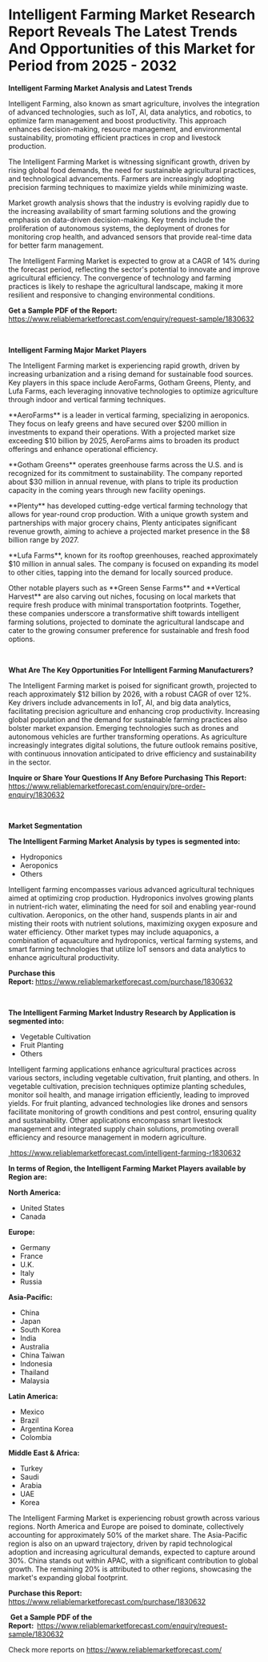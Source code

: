 <p><h1>Intelligent Farming Market Research Report Reveals The Latest Trends And Opportunities of this Market for Period from 2025 - 2032</h1></p><p><strong>Intelligent Farming Market Analysis and Latest Trends</strong></p>
<p><p>Intelligent Farming, also known as smart agriculture, involves the integration of advanced technologies, such as IoT, AI, data analytics, and robotics, to optimize farm management and boost productivity. This approach enhances decision-making, resource management, and environmental sustainability, promoting efficient practices in crop and livestock production.</p><p>The Intelligent Farming Market is witnessing significant growth, driven by rising global food demands, the need for sustainable agricultural practices, and technological advancements. Farmers are increasingly adopting precision farming techniques to maximize yields while minimizing waste. </p><p>Market growth analysis shows that the industry is evolving rapidly due to the increasing availability of smart farming solutions and the growing emphasis on data-driven decision-making. Key trends include the proliferation of autonomous systems, the deployment of drones for monitoring crop health, and advanced sensors that provide real-time data for better farm management.</p><p>The Intelligent Farming Market is expected to grow at a CAGR of 14% during the forecast period, reflecting the sector's potential to innovate and improve agricultural efficiency. The convergence of technology and farming practices is likely to reshape the agricultural landscape, making it more resilient and responsive to changing environmental conditions.</p></p>
<p><strong>Get a Sample PDF of the Report:&nbsp;</strong> <a href="https://www.reliablemarketforecast.com/enquiry/request-sample/1830632?utm_campaign=2397&utm_medium=2&utm_source=Github&utm_content=ia&utm_term=30032025&utm_id=intelligent-farming">https://www.reliablemarketforecast.com/enquiry/request-sample/1830632</a></p>
<p>&nbsp;</p>
<p><strong>Intelligent Farming Major Market Players</strong></p>
<p><p>The Intelligent Farming market is experiencing rapid growth, driven by increasing urbanization and a rising demand for sustainable food sources. Key players in this space include AeroFarms, Gotham Greens, Plenty, and Lufa Farms, each leveraging innovative technologies to optimize agriculture through indoor and vertical farming techniques.</p><p>**AeroFarms** is a leader in vertical farming, specializing in aeroponics. They focus on leafy greens and have secured over $200 million in investments to expand their operations. With a projected market size exceeding $10 billion by 2025, AeroFarms aims to broaden its product offerings and enhance operational efficiency.</p><p>**Gotham Greens** operates greenhouse farms across the U.S. and is recognized for its commitment to sustainability. The company reported about $30 million in annual revenue, with plans to triple its production capacity in the coming years through new facility openings.</p><p>**Plenty** has developed cutting-edge vertical farming technology that allows for year-round crop production. With a unique growth system and partnerships with major grocery chains, Plenty anticipates significant revenue growth, aiming to achieve a projected market presence in the $8 billion range by 2027.</p><p>**Lufa Farms**, known for its rooftop greenhouses, reached approximately $10 million in annual sales. The company is focused on expanding its model to other cities, tapping into the demand for locally sourced produce.</p><p>Other notable players such as **Green Sense Farms** and **Vertical Harvest** are also carving out niches, focusing on local markets that require fresh produce with minimal transportation footprints. Together, these companies underscore a transformative shift towards intelligent farming solutions, projected to dominate the agricultural landscape and cater to the growing consumer preference for sustainable and fresh food options.</p></p>
<p>&nbsp;</p>
<p><strong>What Are The Key Opportunities For Intelligent Farming Manufacturers?</strong></p>
<p><p>The Intelligent Farming market is poised for significant growth, projected to reach approximately $12 billion by 2026, with a robust CAGR of over 12%. Key drivers include advancements in IoT, AI, and big data analytics, facilitating precision agriculture and enhancing crop productivity. Increasing global population and the demand for sustainable farming practices also bolster market expansion. Emerging technologies such as drones and autonomous vehicles are further transforming operations. As agriculture increasingly integrates digital solutions, the future outlook remains positive, with continuous innovation anticipated to drive efficiency and sustainability in the sector.</p></p>
<p><strong>Inquire or Share Your Questions If Any Before Purchasing This Report:</strong> <a href="https://www.reliablemarketforecast.com/enquiry/pre-order-enquiry/1830632?utm_campaign=2397&utm_medium=2&utm_source=Github&utm_content=ia&utm_term=30032025&utm_id=intelligent-farming">https://www.reliablemarketforecast.com/enquiry/pre-order-enquiry/1830632</a></p>
<p>&nbsp;</p>
<p><strong>Market Segmentation</strong></p>
<p><strong>The Intelligent Farming Market Analysis by types is segmented into:</strong></p>
<p><ul><li>Hydroponics</li><li>Aeroponics</li><li>Others</li></ul></p>
<p><p>Intelligent farming encompasses various advanced agricultural techniques aimed at optimizing crop production. Hydroponics involves growing plants in nutrient-rich water, eliminating the need for soil and enabling year-round cultivation. Aeroponics, on the other hand, suspends plants in air and misting their roots with nutrient solutions, maximizing oxygen exposure and water efficiency. Other market types may include aquaponics, a combination of aquaculture and hydroponics, vertical farming systems, and smart farming technologies that utilize IoT sensors and data analytics to enhance agricultural productivity.</p></p>
<p><strong>Purchase this Report:&nbsp;</strong><a href="https://www.reliablemarketforecast.com/purchase/1830632?utm_campaign=2397&utm_medium=2&utm_source=Github&utm_content=ia&utm_term=30032025&utm_id=intelligent-farming">https://www.reliablemarketforecast.com/purchase/1830632</a></p>
<p>&nbsp;</p>
<p><strong>The Intelligent Farming Market Industry Research by Application is segmented into:</strong></p>
<p><ul><li>Vegetable Cultivation</li><li>Fruit Planting</li><li>Others</li></ul></p>
<p><p>Intelligent farming applications enhance agricultural practices across various sectors, including vegetable cultivation, fruit planting, and others. In vegetable cultivation, precision techniques optimize planting schedules, monitor soil health, and manage irrigation efficiently, leading to improved yields. For fruit planting, advanced technologies like drones and sensors facilitate monitoring of growth conditions and pest control, ensuring quality and sustainability. Other applications encompass smart livestock management and integrated supply chain solutions, promoting overall efficiency and resource management in modern agriculture.</p></p>
<p><a href="https://www.reliablemarketforecast.com/intelligent-farming-r1830632?utm_campaign=2397&utm_medium=2&utm_source=Github&utm_content=ia&utm_term=30032025&utm_id=intelligent-farming">&nbsp;https://www.reliablemarketforecast.com/intelligent-farming-r1830632</a></p>
<p><strong>In terms of Region, the Intelligent Farming Market Players available by Region are:</strong></p>
<p>
    <p> <strong> North America: </strong>
        <ul>
            <li>United States</li>
            <li>Canada</li>
        </ul>
        </p> 
    <p> <strong> Europe: </strong>
        <ul>
            <li>Germany</li>
            <li>France</li>
            <li>U.K.</li>
            <li>Italy</li>
            <li>Russia</li>
        </ul>
        </p> 
    <p> <strong> Asia-Pacific: </strong>
        <ul>
            <li>China</li>
            <li>Japan</li>
            <li>South Korea</li>
            <li>India</li>
            <li>Australia</li>
            <li>China Taiwan</li>
            <li>Indonesia</li>
            <li>Thailand</li>
            <li>Malaysia</li>
        </ul>
        </p> 
    <p> <strong> Latin America: </strong>
        <ul>
            <li>Mexico</li>
            <li>Brazil</li>
            <li>Argentina Korea</li>
            <li>Colombia</li>
        </ul>
        </p> 
    <p> <strong> Middle East & Africa: </strong>
        <ul>
            <li>Turkey</li>
            <li>Saudi</li>
            <li>Arabia</li>
            <li>UAE</li>
            <li>Korea</li>
        </ul>
    </p>
    </p>
<p><p>The Intelligent Farming Market is experiencing robust growth across various regions. North America and Europe are poised to dominate, collectively accounting for approximately 50% of the market share. The Asia-Pacific region is also on an upward trajectory, driven by rapid technological adoption and increasing agricultural demands, expected to capture around 30%. China stands out within APAC, with a significant contribution to global growth. The remaining 20% is attributed to other regions, showcasing the market's expanding global footprint.</p></p>
<p><strong>Purchase this Report: </strong><a href="https://www.reliablemarketforecast.com/purchase/1830632?utm_campaign=2397&utm_medium=2&utm_source=Github&utm_content=ia&utm_term=30032025&utm_id=intelligent-farming">https://www.reliablemarketforecast.com/purchase/1830632</a></p>
<p>&nbsp;<strong>Get a Sample PDF of the Report:&nbsp;&nbsp;</strong><a href="https://www.reliablemarketforecast.com/enquiry/request-sample/1830632?utm_campaign=2397&utm_medium=2&utm_source=Github&utm_content=ia&utm_term=30032025&utm_id=intelligent-farming">https://www.reliablemarketforecast.com/enquiry/request-sample/1830632</a></p>
<p><strong></strong></p>
<p>Check more reports on <a href="https://www.reliablemarketforecast.com/?utm_campaign=2397&utm_medium=2&utm_source=Github&utm_content=ia&utm_term=30032025&utm_id=intelligent-farming">https://www.reliablemarketforecast.com/</a></p>